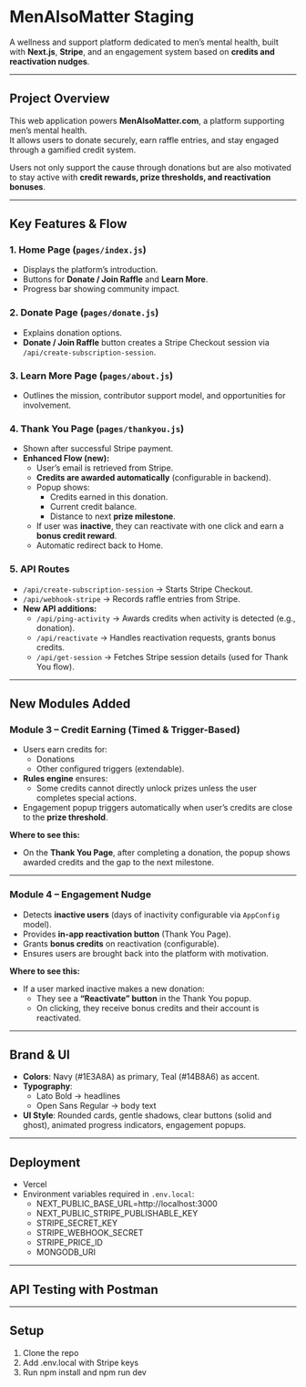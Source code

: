 # MenAlsoMatter Staging

A wellness and support platform dedicated to men’s mental health, built with **Next.js**, **Stripe**, and an engagement system based on **credits and reactivation nudges**.

---

## Project Overview

This web application powers **MenAlsoMatter.com**, a platform supporting men’s mental health.  
It allows users to donate securely, earn raffle entries, and stay engaged through a gamified credit system.  

Users not only support the cause through donations but are also motivated to stay active with **credit rewards, prize thresholds, and reactivation bonuses**.

---

## Key Features & Flow

### 1. Home Page (`pages/index.js`)
- Displays the platform’s introduction.
- Buttons for **Donate / Join Raffle** and **Learn More**.
- Progress bar showing community impact.

### 2. Donate Page (`pages/donate.js`)
- Explains donation options.
- **Donate / Join Raffle** button creates a Stripe Checkout session via `/api/create-subscription-session`.

### 3. Learn More Page (`pages/about.js`)
- Outlines the mission, contributor support model, and opportunities for involvement.

### 4. Thank You Page (`pages/thankyou.js`)
- Shown after successful Stripe payment.
- **Enhanced Flow (new):**
  - User’s email is retrieved from Stripe.
  - **Credits are awarded automatically** (configurable in backend).
  - Popup shows:
    - Credits earned in this donation.
    - Current credit balance.
    - Distance to next **prize milestone**.
  - If user was **inactive**, they can reactivate with one click and earn a **bonus credit reward**.
  - Automatic redirect back to Home.

### 5. API Routes
- `/api/create-subscription-session` → Starts Stripe Checkout.
- `/api/webhook-stripe` → Records raffle entries from Stripe.
- **New API additions:**
  - `/api/ping-activity` → Awards credits when activity is detected (e.g., donation).
  - `/api/reactivate` → Handles reactivation requests, grants bonus credits.
  - `/api/get-session` → Fetches Stripe session details (used for Thank You flow).

---

## New Modules Added

###  Module 3 – Credit Earning (Timed & Trigger-Based)
- Users earn credits for:
  - Donations
  - Other configured triggers (extendable).
- **Rules engine** ensures:
  - Some credits cannot directly unlock prizes unless the user completes special actions.
- Engagement popup triggers automatically when user’s credits are close to the **prize threshold**.

**Where to see this:**  
- On the **Thank You Page**, after completing a donation, the popup shows awarded credits and the gap to the next milestone.

---

###  Module 4 – Engagement Nudge
- Detects **inactive users** (days of inactivity configurable via `AppConfig` model).
- Provides **in-app reactivation button** (Thank You Page).
- Grants **bonus credits** on reactivation (configurable).
- Ensures users are brought back into the platform with motivation.

**Where to see this:**  
- If a user marked inactive makes a new donation:
  - They see a **“Reactivate” button** in the Thank You popup.
  - On clicking, they receive bonus credits and their account is reactivated.

---

## Brand & UI

- **Colors**: Navy (#1E3A8A) as primary, Teal (#14B8A6) as accent.
- **Typography**:  
  - Lato Bold → headlines  
  - Open Sans Regular → body text  
- **UI Style**: Rounded cards, gentle shadows, clear buttons (solid and ghost), animated progress indicators, engagement popups.

---

## Deployment

- Vercel
- Environment variables required in `.env.local`:
  - NEXT_PUBLIC_BASE_URL=http://localhost:3000
  - NEXT_PUBLIC_STRIPE_PUBLISHABLE_KEY
  - STRIPE_SECRET_KEY
  - STRIPE_WEBHOOK_SECRET
  - STRIPE_PRICE_ID
  - MONGODB_URI

---

## API Testing with Postman

---

## Setup

1. Clone the repo
2. Add .env.local with Stripe keys
3. Run npm install and npm run dev

